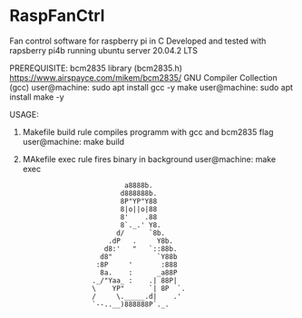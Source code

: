 # RaspFanCtrl
Fan control software for raspberry pi in C
Developed and tested with rapsberry pi4b running ubuntu server 20.04.2 LTS

PREREQUISITE:
bcm2835 library (bcm2835.h)
    https://www.airspayce.com/mikem/bcm2835/
GNU Compiler Collection (gcc)
    user@machine: sudo apt install gcc -y
make
    user@machine: sudo apt install make -y

USAGE:
1. Makefile build rule compiles programm with gcc and bcm2835 flag
    user@machine: make build
2. MAkefile exec rule fires binary in background
    user@machine: make exec


                                a8888b.
                               d888888b.
                               8P"YP"Y88
                               8|o||o|88
                               8'    .88
                               8`._.' Y8.
                              d/      `8b.
                            .dP   .     Y8b.
                           d8:'   "   `::88b.
                          d8"           `Y88b
                         :8P     '       :888
                          8a.    :      _a88P
                        ._/"Yaa_ :    .| 88P|
                        \    YP"      `| 8P  `.
                        /     \._____.d|    .'
                        `--..__)888888P`._.